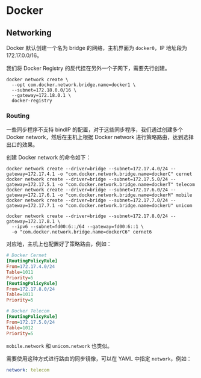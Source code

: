 # Docker

## Networking

Docker 默认创建一个名为 bridge 的网络，主机界面为 `docker0`，IP 地址段为 172.17.0.0/16。

我们将 Docker Registry 的反代挂在另外一个子网下，需要先行创建。

```shell
docker network create \
  --opt com.docker.network.bridge.name=docker1 \
  --subnet=172.18.0.0/16 \
  --gateway=172.18.0.1 \
  docker-registry
```

### Routing

一些同步程序不支持 bindIP 的配置，对于这些同步程序，我们通过创建多个 Docker network，然后在主机上根据 Docker network 进行策略路由，达到选择出口的效果。

创建 Docker network 的命令如下：

```shell
docker network create --driver=bridge --subnet=172.17.4.0/24 --gateway=172.17.4.1 -o "com.docker.network.bridge.name=dockerC" cernet
docker network create --driver=bridge --subnet=172.17.5.0/24 --gateway=172.17.5.1 -o "com.docker.network.bridge.name=dockerT" telecom
docker network create --driver=bridge --subnet=172.17.6.0/24 --gateway=172.17.6.1 -o "com.docker.network.bridge.name=dockerM" mobile
docker network create --driver=bridge --subnet=172.17.7.0/24 --gateway=172.17.7.1 -o "com.docker.network.bridge.name=dockerU" unicom

docker network create --driver=bridge --subnet=172.17.8.0/24 --gateway=172.17.8.1 \
  --ipv6 --subnet=fd00:6::/64 --gateway=fd00:6::1 \
  -o "com.docker.network.bridge.name=dockerC6" cernet6
```

对应地，主机上也配置好了策略路由，例如：

```ini title="/etc/systemd/network/cernet.network"
# Docker Cernet
[RoutingPolicyRule]
From=172.17.4.0/24
Table=1011
Priority=5
[RoutingPolicyRule]
From=172.17.8.0/24
Table=1011
Priority=5
```

```ini title="/etc/systemd/network/telecom.network"
# Docker Telecom
[RoutingPolicyRule]
From=172.17.5.0/24
Table=1012
Priority=5
```

`mobile.network` 和 `unicom.network` 也类似。

需要使用这种方式进行路由的同步镜像，可以在 YAML 中指定 `network`，例如：

```yaml title="adoptium.yum.yaml"
network: telecom
```
